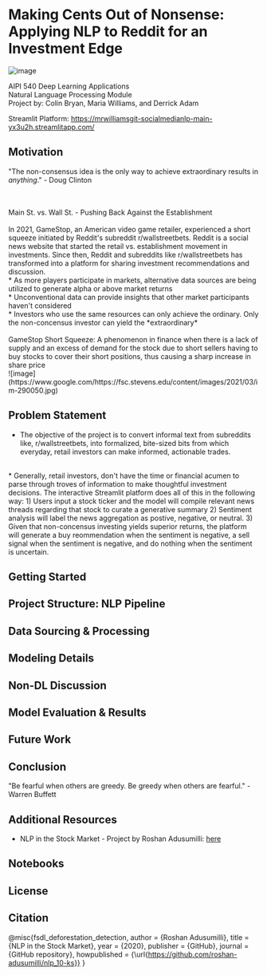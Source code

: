 # Making Cents Out of Nonsense: Applying NLP to Reddit for an Investment Edge
 ![image](https://user-images.githubusercontent.com/78511177/176003905-7eed8447-4bd7-43d5-98d0-ed475fe48a73.png)

AIPI 540 Deep Learning Applications
<br> Natural Language Processing Module
<br> Project by: Colin Bryan, Maria Williams, and Derrick Adam

Streamlit Platform: https://mrwilliamsgit-socialmedianlp-main-yx3u2h.streamlitapp.com/

Motivation
----------
"The non-consensus idea is the only way to achieve extraordinary results in *anything*." - Doug Clinton

<br> 
<br>
Main St. vs. Wall St. - Pushing Back Against the Establishment 


<br>
<br> In 2021, GameStop, an American video game retailer, experienced a short squeeze initiated by Reddit's subreddit r/wallstreetbets. Reddit is a social news website that started the retail vs. establishment movement in investments. Since then, Reddit and subreddits like r/wallstreetbets has transformed into a platform for sharing investment recommendations and discussion. 

<br>
* As more players participate in markets, alternative data sources are being utilized to generate alpha or above market returns
<br>
* Unconventional data can provide insights that other market participants haven't considered
<br>
* Investors who use the same resources can only achieve the ordinary. Only the non-concensus investor can yield the *extraordinary* 

<br>
<br>
GameStop Short Squeeze: A phenomenon in finance when there is a lack of supply and an excess of demand for the stock due to short sellers having to buy stocks to cover their short positions, thus causing a sharp increase in share price
<br>
![image](https://www.google.com/https://fsc.stevens.edu/content/images/2021/03/im-290050.jpg)


Problem Statement
-----------------
* The objective of the project is to convert informal text from subreddits like, r/wallstreetbets, into formalized, bite-sized bits from which everyday, retail investors can make informed, actionable trades. 
<br>
* Generally, retail investors, don't have the time or financial acumen to parse through troves of information to make thoughtful investment decisions. The interactive Streamlit platform does all of this in the following way:
    1) Users input a stock ticker and the model will compile relevant news threads regarding that stock to curate a generative summary
    2) Sentiment analysis will label the news aggregation as postive, negative, or neutral. 
    3) Given that non-concensus investing yields superior returns, the platform will generate a buy reommendation when the sentiment is      negative, a sell signal when the sentiment is negative, and do nothing when the sentiment is uncertain. 

Getting Started
---------------

Project Structure: NLP Pipeline
-----------------

Data Sourcing & Processing
--------------------------

Modeling Details
----------------

Non-DL Discussion
---------------

Model Evaluation & Results
----------------------------

Future Work
------------

Conclusion
----------
"Be fearful when others are greedy. Be greedy when others are fearful." - Warren Buffett

Additional Resources
--------------------
* NLP in the Stock Market - Project by Roshan Adusumilli: [here](https://towardsdatascience.com/nlp-in-the-stock-market-8760d062eb92#:~:text=Machine%20learning%20models%20implemented%20in,forms%20to%20forecast%20stock%20movements.)

Notebooks
---------

License
-------

Citation
--------
@misc{fsdl_deforestation_detection,
  author = {Roshan Adusumilli},
  title = {NLP in the Stock Market},
  year = {2020},
  publisher = {GitHub},
  journal = {GitHub repository},
  howpublished = {\url{https://github.com/roshan-adusumilli/nlp_10-ks}}
}
